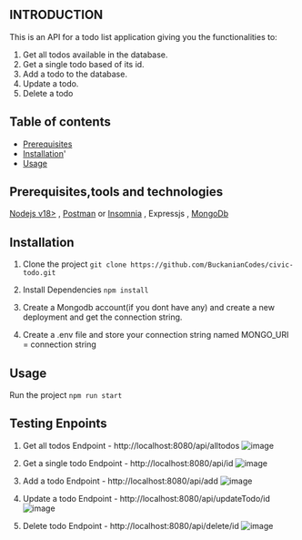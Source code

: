 ## INTRODUCTION
This is an API for a todo list application giving you the functionalities to:
1. Get all todos available in the database.
2. Get a single todo based of its id.
3. Add a todo to the database.
4. Update a todo.
5. Delete a todo

## Table of contents
- [Prerequisites](#prerequistes)
- [Installation](#installation)'
- [Usage](#usage)


## Prerequisites,tools and technologies
[Nodejs v18>](https://nodejs.org/en/download) ,
[Postman](https://www.postman.com/downloads/) or [Insomnia](https://insomnia.rest/) ,
Expressjs ,
[MongoDb](https://www.mongodb.com/products/platform/atlas-database])



## Installation
1. Clone the project 
 ```git clone https://github.com/BuckanianCodes/civic-todo.git```

2. Install Dependencies
 ```npm install```

4. Create a Mongodb account(if you dont have any) and create a new deployment and get the connection string.
   
5. Create a .env file and store your connection string named MONGO_URI = connection string

## Usage
Run the project 
```npm run start```

## Testing Enpoints
1. Get all todos
   Endpoint - http://localhost:8080/api/alltodos
![image](https://github.com/user-attachments/assets/5596149c-3111-48f5-ab7f-802b741a617b)

2. Get a single todo
  Endpoint - http://localhost:8080/api/id
![image](https://github.com/user-attachments/assets/67863600-eacf-4044-84c4-c4ecc3e00064)

3. Add a todo
   Endpoint - http://localhost:8080/api/add
![image](https://github.com/user-attachments/assets/85d8a245-a7c9-4f9b-9377-1da798367f0f)

4. Update a todo
   Endpoint - http://localhost:8080/api/updateTodo/id
![image](https://github.com/user-attachments/assets/c45896be-e1a2-43ea-86d6-163540f6a85a)

5. Delete todo
   Endpoint - http://localhost:8080/api/delete/id
![image](https://github.com/user-attachments/assets/fcbca7b6-79d1-4e63-91c3-dad516b4ac6e)

